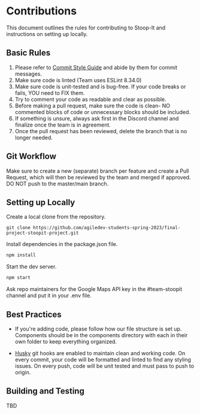# Contributions

This document outlines the rules for contributing to Stoop-It and instructions on setting up locally.

## Basic Rules

1. Please refer to [Commit Style Guide](https://gist.github.com/ericavonb/3c79e5035567c8ef3267) and abide by them for commit messages.
2. Make sure code is linted (Team uses ESLint 8.34.0)
3. Make sure code is unit-tested and is bug-free. If your code breaks or fails, YOU need to FIX them.
4. Try to comment your code as readable and clear as possible.
5. Before making a pull request, make sure the code is clean- NO commented blocks of code or unnecessary blocks should be included.
6. If something is unsure, always ask first in the Discord channel and finalize once the team is in agreement.
7. Once the pull request has been reviewed, delete the branch that is no longer needed.

## Git Workflow

Make sure to create a new (separate) branch per feature and create a Pull Request, which will then be reviewed by the team and merged if approved.
</br>
DO NOT push to the master/main branch.

## Setting up Locally

Create a local clone from the repository.

```
git clone https://github.com/agiledev-students-spring-2023/final-project-stoopit-project.git
```

Install dependencies in the package.json file.

```javascript
npm install
```

Start the dev server.

```javascript
npm start
```

Ask repo maintainers for the Google Maps API key in the #team-stoopit channel and put it in your .env file.

## Best Practices

-   If you're adding code, please follow how our file structure is set up. Components should be in the components directory with each in their own folder to keep everything organized.

-   [Husky](https://github.com/typicode/husky) git hooks are enabled to maintain clean and working code. On every commit, your code will be formatted and linted to find any styling issues. On every push, code will be unit tested and must pass to push to origin.

## Building and Testing

TBD
